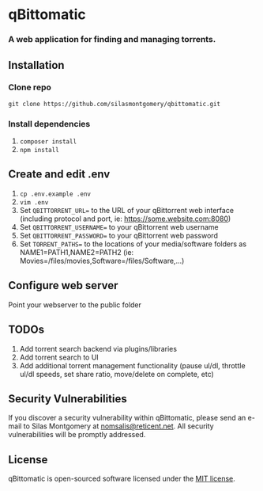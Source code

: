 # qBittomatic
### A web application for finding and managing torrents.

## Installation

### Clone repo
`git clone https://github.com/silasmontgomery/qbittomatic.git`

### Install dependencies
1. `composer install`
2. `npm install`

## Create and edit .env
1. `cp .env.example .env`
2. `vim .env`
3. Set `QBITTORRENT_URL=` to the URL of your qBittorrent web interface (including protocol and port, ie: https://some.website.com:8080)
4. Set `QBITTORRENT_USERNAME=` to your qBittorrent web username
5. Set `QBITTORRENT_PASSWORD=` to your qBittorrent web password
6. Set `TORRENT_PATHS=` to the locations of your media/software folders as NAME1=PATH1,NAME2=PATH2 (ie: Movies=/files/movies,Software=/files/Software,...)

## Configure web server
Point your webserver to the public folder

## TODOs
1. Add torrent search backend via plugins/libraries
2. Add torrent search to UI
3. Add additional torrent management functionality (pause ul/dl, throttle ul/dl speeds, set share ratio, move/delete on complete, etc)

## Security Vulnerabilities
If you discover a security vulnerability within qBittomatic, please send an e-mail to Silas Montgomery at nomsalis@reticent.net. All security vulnerabilities will be promptly addressed.

## License
qBittomatic is open-sourced software licensed under the [MIT license](https://opensource.org/licenses/MIT).
